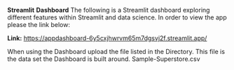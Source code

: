 **Streamlit** **Dashboard**
The following is a Streamlit dashboard exploring different features within Streamlit and data science.
In order to view the app please the link below:

**Link:** https://appdashboard-6y5cxjhwrvm65m7dgsvj2f.streamlit.app/ 

When using the Dashboard upload the file listed in the Directory. This file is the data set the Dashboard is built around.
Sample-Superstore.csv



